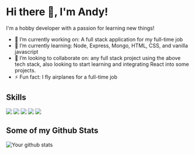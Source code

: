 # Hi there 👋, I'm Andy!

I'm a hobby developer with a passion for learning new things!

- 🔭 I’m currently working on: A full stack application for my full-time job
- 🌱 I’m currently learning: Node, Express, Mongo, HTML, CSS, and vanilla javascript
- 👯 I’m looking to collaborate on: any full stack project using the above tech stack, also looking to start learning and integrating React into some projects.
- ⚡ Fun fact: I fly airplanes for a full-time job

## Skills

![](https://img.shields.io/badge/Code-Python-informational?style=flat&logo=python&logoColor=white&color=2bbc8a)
![](https://img.shields.io/badge/Code-JavaScript-informational?style=flat&logo=javascript&logoColor=white&color=2bbc8a)
![](https://img.shields.io/badge/Tool-Node.js-informational?style=flat&logo=node.js&logoColor=white&color=2bbc8a)
![](https://img.shields.io/badge/Tool-Express.js-informational?style=flat&logo=express&logoColor=white&color=2bbc8a)
![](https://img.shields.io/badge/Platform-Heroku-informational?style=flat&logo=heroku&logoColor=white&color=2bbc8a)

## Some of my Github Stats
![Your github stats](https://github-readme-stats.vercel.app/api?username=abutler911&show_icons=true)
